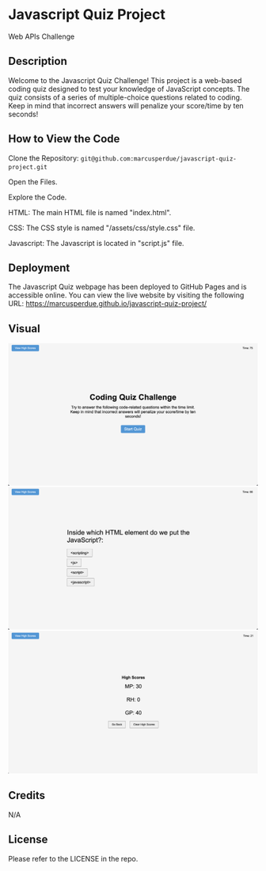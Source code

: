 # Javascript Quiz Project
Web APIs Challenge

## Description
Welcome to the Javascript Quiz Challenge! This project is a web-based coding quiz designed to test your knowledge of JavaScript concepts. The quiz consists of a series of multiple-choice questions related to coding. Keep in mind that incorrect answers will penalize your score/time by ten seconds!

## How to View the Code

Clone the Repository: ```git@github.com:marcusperdue/javascript-quiz-project.git```

Open the Files.

Explore the Code.

HTML: The main HTML file is named "index.html".

CSS: The CSS style is named "/assets/css/style.css" file.

Javascript: The Javascript is located in "script.js" file.

## Deployment

The Javascript Quiz webpage has been deployed to GitHub Pages and is accessible online. You can view the live website by visiting the following URL: https://marcusperdue.github.io/javascript-quiz-project/

## Visual

![Example Image](/assets/images/screenshot3.png)
![Example Image](/assets/images/screenshot1.png)
![Example Image](/assets/images/screenshot2.png)

## Credits

N/A

## License
Please refer to the LICENSE in the repo.
